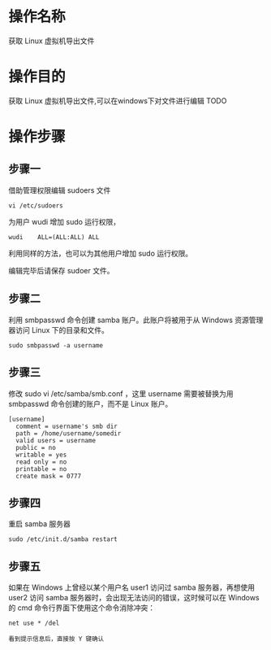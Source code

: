 # 操作名称

获取 Linux 虚拟机导出文件

# 操作目的
获取 Linux 虚拟机导出文件,可以在windows下对文件进行编辑
TODO

# 操作步骤
## 步骤一

借助管理权限编辑 sudoers 文件

```
vi /etc/sudoers
```

为用户 wudi 增加 sudo 运行权限，

```
wudi	ALL=(ALL:ALL) ALL
```

利用同样的方法，也可以为其他用户增加 sudo 运行权限。

编辑完毕后请保存 sudoer 文件。

## 步骤二

利用 smbpasswd 命令创建 samba 账户。此账户将被用于从 Windows 资源管理器访问 Linux 下的目录和文件。

```
sudo smbpasswd -a username
```
## 步骤三

修改 sudo vi /etc/samba/smb.conf ，这里 username 需要被替换为用 smbpasswd 命令创建的账户，而不是 Linux 账户。

```
[username]
  comment = username's smb dir
  path = /home/username/somedir
  valid users = username
  public = no
  writable = yes
  read only = no
  printable = no
  create mask = 0777
```

## 步骤四

重启 samba 服务器

```
sudo /etc/init.d/samba restart
```

## 步骤五

如果在 Windows 上曾经以某个用户名 user1 访问过 samba 服务器，再想使用 user2 访问 samba 服务器时，会出现无法访问的错误，这时候可以在 Windows 的 cmd 命令行界面下使用这个命令消除冲突：

```
net use * /del

看到提示信息后，直接按 Y 键确认
```